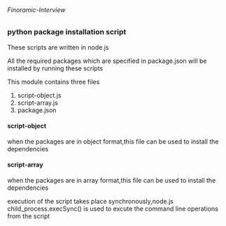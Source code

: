 <h6>Finoramic-Interview<h6>

<h3>python package installation script</h3>
<p>These scripts are written in node.js</p>
<p>All the required packages which are specified in package.json will be installed by running these scripts</p>
<p>This module contains three files</p>
<ol>
  <li>script-object.js</li>
  <li>script-array.js</li>
  <li>package.json</li>
</ol>
<h4>script-object</h4>
<p>when the packages are in object format,this file can be used to install the dependencies</p>
<h4>script-array</h4>
<p>when the packages are in array format,this file can be used to install the dependencies</p>

<p>execution of the script takes place synchronously,node.js child_process.execSync() is used to excute the command line operations from the script</p>

